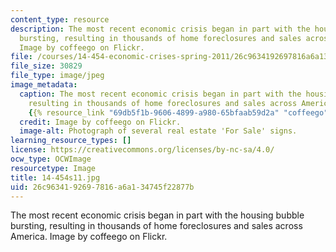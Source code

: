 ```yaml
---
content_type: resource
description: The most recent economic crisis began in part with the housing bubble
  bursting, resulting in thousands of home foreclosures and sales across America.
  Image by coffeego on Flickr.
file: /courses/14-454-economic-crises-spring-2011/26c9634192697816a6a134745f22877b_14-454s11.jpg
file_size: 30829
file_type: image/jpeg
image_metadata:
  caption: The most recent economic crisis began in part with the housing bubble bursting,
    resulting in thousands of home foreclosures and sales across America. (Image by
    {{% resource_link "69db5f1b-9606-4899-a980-65bfaab59d2a" "coffeego" %}} on Flickr.)
  credit: Image by coffeego on Flickr.
  image-alt: Photograph of several real estate 'For Sale' signs.
learning_resource_types: []
license: https://creativecommons.org/licenses/by-nc-sa/4.0/
ocw_type: OCWImage
resourcetype: Image
title: 14-454s11.jpg
uid: 26c96341-9269-7816-a6a1-34745f22877b
---
```

The most recent economic crisis began in part with the housing bubble bursting, resulting in thousands of home foreclosures and sales across America. Image by coffeego on Flickr.